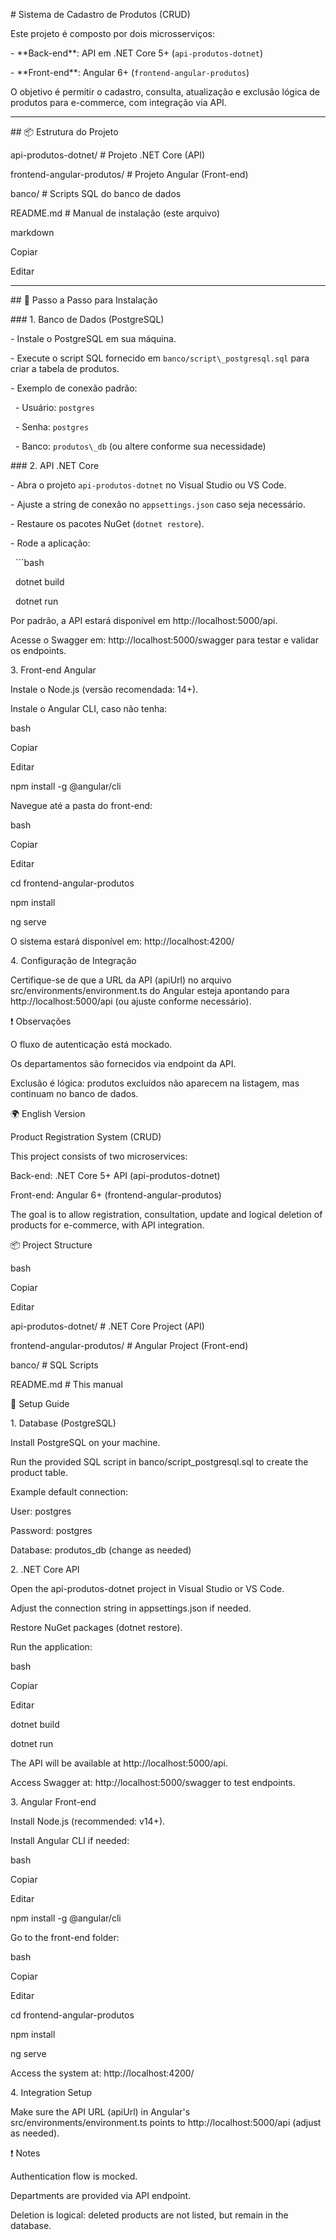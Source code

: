 \# Sistema de Cadastro de Produtos (CRUD)



Este projeto é composto por dois microsserviços:  

\- \*\*Back-end\*\*: API em .NET Core 5+ (`api-produtos-dotnet`)

\- \*\*Front-end\*\*: Angular 6+ (`frontend-angular-produtos`)



O objetivo é permitir o cadastro, consulta, atualização e exclusão lógica de produtos para e-commerce, com integração via API.



---



\## 📦 Estrutura do Projeto



api-produtos-dotnet/ # Projeto .NET Core (API)

frontend-angular-produtos/ # Projeto Angular (Front-end)

banco/ # Scripts SQL do banco de dados

README.md # Manual de instalação (este arquivo)



markdown

Copiar

Editar



---



\## 🚀 Passo a Passo para Instalação



\### 1. Banco de Dados (PostgreSQL)



\- Instale o PostgreSQL em sua máquina.

\- Execute o script SQL fornecido em `banco/script\_postgresql.sql` para criar a tabela de produtos.

\- Exemplo de conexão padrão:  

&nbsp; - Usuário: `postgres`

&nbsp; - Senha: `postgres`

&nbsp; - Banco: `produtos\_db` (ou altere conforme sua necessidade)



\### 2. API .NET Core



\- Abra o projeto `api-produtos-dotnet` no Visual Studio ou VS Code.

\- Ajuste a string de conexão no `appsettings.json` caso seja necessário.

\- Restaure os pacotes NuGet (`dotnet restore`).

\- Rode a aplicação:  

&nbsp; ```bash

&nbsp; dotnet build

&nbsp; dotnet run

Por padrão, a API estará disponível em http://localhost:5000/api.



Acesse o Swagger em: http://localhost:5000/swagger para testar e validar os endpoints.



3\. Front-end Angular

Instale o Node.js (versão recomendada: 14+).



Instale o Angular CLI, caso não tenha:



bash

Copiar

Editar

npm install -g @angular/cli

Navegue até a pasta do front-end:



bash

Copiar

Editar

cd frontend-angular-produtos

npm install

ng serve

O sistema estará disponível em: http://localhost:4200/



4\. Configuração de Integração

Certifique-se de que a URL da API (apiUrl) no arquivo src/environments/environment.ts do Angular esteja apontando para http://localhost:5000/api (ou ajuste conforme necessário).



❗ Observações

O fluxo de autenticação está mockado.



Os departamentos são fornecidos via endpoint da API.



Exclusão é lógica: produtos excluídos não aparecem na listagem, mas continuam no banco de dados.



🌍 English Version

Product Registration System (CRUD)

This project consists of two microservices:



Back-end: .NET Core 5+ API (api-produtos-dotnet)



Front-end: Angular 6+ (frontend-angular-produtos)



The goal is to allow registration, consultation, update and logical deletion of products for e-commerce, with API integration.



📦 Project Structure

bash

Copiar

Editar

api-produtos-dotnet/       # .NET Core Project (API)

frontend-angular-produtos/  # Angular Project (Front-end)

banco/                      # SQL Scripts

README.md                   # This manual

🚀 Setup Guide

1\. Database (PostgreSQL)

Install PostgreSQL on your machine.



Run the provided SQL script in banco/script\_postgresql.sql to create the product table.



Example default connection:



User: postgres



Password: postgres



Database: produtos\_db (change as needed)



2\. .NET Core API

Open the api-produtos-dotnet project in Visual Studio or VS Code.



Adjust the connection string in appsettings.json if needed.



Restore NuGet packages (dotnet restore).



Run the application:



bash

Copiar

Editar

dotnet build

dotnet run

The API will be available at http://localhost:5000/api.



Access Swagger at: http://localhost:5000/swagger to test endpoints.



3\. Angular Front-end

Install Node.js (recommended: v14+).



Install Angular CLI if needed:



bash

Copiar

Editar

npm install -g @angular/cli

Go to the front-end folder:



bash

Copiar

Editar

cd frontend-angular-produtos

npm install

ng serve

Access the system at: http://localhost:4200/



4\. Integration Setup

Make sure the API URL (apiUrl) in Angular's src/environments/environment.ts points to http://localhost:5000/api (adjust as needed).



❗ Notes

Authentication flow is mocked.



Departments are provided via API endpoint.



Deletion is logical: deleted products are not listed, but remain in the database.

